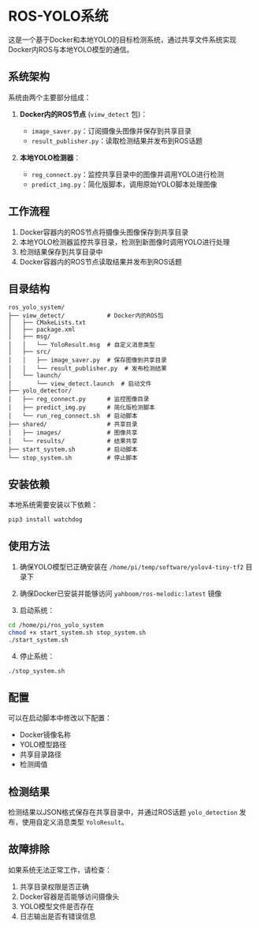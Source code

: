 # ROS-YOLO系统

这是一个基于Docker和本地YOLO的目标检测系统，通过共享文件系统实现Docker内ROS与本地YOLO模型的通信。

## 系统架构

系统由两个主要部分组成：

1. **Docker内的ROS节点** (`view_detect` 包)：
   - `image_saver.py`：订阅摄像头图像并保存到共享目录
   - `result_publisher.py`：读取检测结果并发布到ROS话题

2. **本地YOLO检测器**：
   - `reg_connect.py`：监控共享目录中的图像并调用YOLO进行检测
   - `predict_img.py`：简化版脚本，调用原始YOLO脚本处理图像

## 工作流程

1. Docker容器内的ROS节点将摄像头图像保存到共享目录
2. 本地YOLO检测器监控共享目录，检测到新图像时调用YOLO进行处理
3. 检测结果保存到共享目录中
4. Docker容器内的ROS节点读取结果并发布到ROS话题

## 目录结构

```
ros_yolo_system/
├── view_detect/            # Docker内的ROS包
│   ├── CMakeLists.txt
│   ├── package.xml
│   ├── msg/
│   │   └── YoloResult.msg  # 自定义消息类型
│   ├── src/
│   │   ├── image_saver.py  # 保存图像到共享目录
│   │   └── result_publisher.py  # 发布检测结果
│   └── launch/
│       └── view_detect.launch  # 启动文件
├── yolo_detector/
│   ├── reg_connect.py      # 监控图像目录
│   ├── predict_img.py      # 简化版检测脚本
│   └── run_reg_connect.sh  # 启动脚本
├── shared/                 # 共享目录
│   ├── images/             # 图像共享
│   └── results/            # 结果共享
├── start_system.sh         # 启动脚本
└── stop_system.sh          # 停止脚本
```

## 安装依赖

本地系统需要安装以下依赖：

```bash
pip3 install watchdog
```

## 使用方法

1. 确保YOLO模型已正确安装在 `/home/pi/temp/software/yolov4-tiny-tf2` 目录下

2. 确保Docker已安装并能够访问 `yahboom/ros-melodic:latest` 镜像

3. 启动系统：

```bash
cd /home/pi/ros_yolo_system
chmod +x start_system.sh stop_system.sh
./start_system.sh
```

4. 停止系统：

```bash
./stop_system.sh
```

## 配置

可以在启动脚本中修改以下配置：

- Docker镜像名称
- YOLO模型路径
- 共享目录路径
- 检测阈值

## 检测结果

检测结果以JSON格式保存在共享目录中，并通过ROS话题 `yolo_detection` 发布，使用自定义消息类型 `YoloResult`。

## 故障排除

如果系统无法正常工作，请检查：

1. 共享目录权限是否正确
2. Docker容器是否能够访问摄像头
3. YOLO模型文件是否存在
4. 日志输出是否有错误信息 